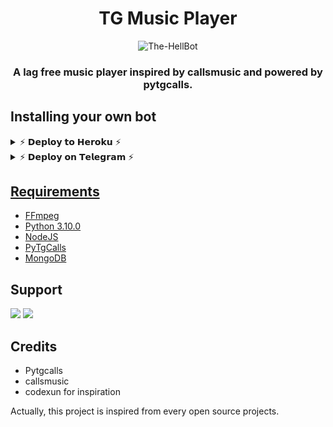 <h1 align="center">
  <b>TG Music Player</b>
</h1>

<p align="center">
  <img src="https://te.legra.ph/file/fa999d3949f84a2398d32.jpg" alt="The-HellBot">
</p>

<h3 align="center">
  <b>A lag free music player inspired by callsmusic and powered by pytgcalls.</b>
</h3>

## Installing your own bot

<details>

  <summary>⚡ 𝗗𝗲𝗽𝗹𝗼𝘆 𝘁𝗼 𝗛𝗲𝗿𝗼𝗸𝘂 ⚡</summary>

### I would suggest you to host this on Europe server for better quality and less crashes.

<p align="center"><a href="https://heroku.com/deploy?template=https://github.com/AKH1LS/TG-MusicPlayer"><img src="https://www.herokucdn.com/deploy/button.svg" alt="Deploy to Heroku" target="_blank"/></a></p>

</details>

<details>

  <summary>⚡ 𝗗𝗲𝗽𝗹𝗼𝘆 𝗼𝗻 𝗧𝗲𝗹𝗲𝗴𝗿𝗮𝗺 ⚡ </summary>

### With XTZ Heroku Bot, now it is possible to deploy without leaving Telegram. Remember choose Europe server for better quality and less crashes.

<p align="center"><a href="https://telegram.dog/XTZ_HerokuBot"><img src="https://img.shields.io/badge/Deploy%20Via%20Telegram-blue?style=for-the-badge&logo=telegram" width="250""/</a>  </p>

</details>



## Requirements

- FFmpeg
- Python 3.10.0
- [NodeJS](https://nodesource.com/)
- [PyTgCalls](https://github.com/pytgcalls/pytgcalls)
- [MongoDB](https://cloud.mongodb.com/)

## Support

<a href="https://telegram.me/AKH1LS"><img src="https://img.shields.io/badge/Join-My%20Channel-blue.svg?style=for-the-badge&logo=Telegram"></a> 
<a href="https://telegram.me/BlueCodeSupport"><img src="https://img.shields.io/badge/Join-Support%20Group-blue.svg?style=for-the-badge&logo=Telegram"></a>

## Credits

- Pytgcalls
- callsmusic
- codexun for inspiration

Actually, this project is inspired from every open source projects.
